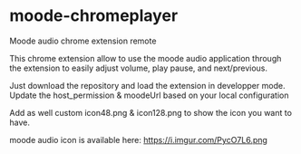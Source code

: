 # moode-chromeplayer
Moode audio chrome extension remote


This chrome extension allow to use the moode audio application through the extension to easily adjust volume, play pause, and next/previous.


Just download the repository and load the extension in developper mode.
Update the host_permission & moodeUrl based on your local configuration

Add as well custom icon48.png & icon128.png to show the icon you want to have.

moode audio icon is available here:
https://i.imgur.com/PycO7L6.png
